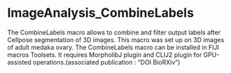 # ImageAnalysis_CombineLabels
The CombineLabels macro allows to combine and filter output labels after Cellpose segmentation of 3D images. This macro was set up on 3D images of adult medaka ovary. The CombineLabels macro can be installed in FIJI macros Toolsets. It requires MorpholibJ plugin and CLIJ2 plugin for GPU-assisted operations.(associated publication : “DOI BioRXiv”)
